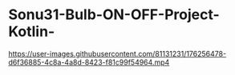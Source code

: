 # Sonu31-Bulb-ON-OFF-Project-Kotlin-


https://user-images.githubusercontent.com/81131231/176256478-d6f36885-4c8a-4a8d-8423-f81c99f54964.mp4

